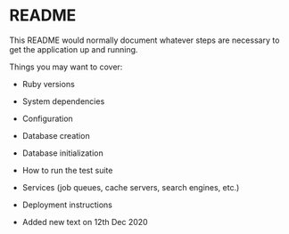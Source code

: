 # README

This README would normally document whatever steps are necessary to get the
application up and running.

Things you may want to cover:

* Ruby versions

* System dependencies

* Configuration

* Database creation

* Database initialization

* How to run the test suite

* Services (job queues, cache servers, search engines, etc.)

* Deployment instructions

* Added new text on 12th Dec 2020
